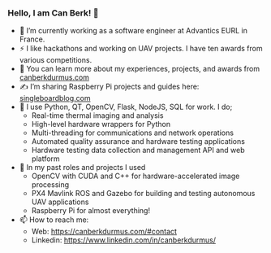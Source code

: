 ### Hello, I am Can Berk! 👋

* 👔 I’m currently working as a software engineer at Advantics EURL in France.
* ⚡ I like hackathons and working on UAV projects. I have ten awards from various competitions.
* 🧐 You can learn more about my experiences, projects, and awards from  [canberkdurmus.com](https://www.canberkdurmus.com)
* ✍️ I’m sharing Raspberry Pi projects and guides here: [singleboardblog.com](https://www.singleboardblog.com)
* 🔭 I use Python, QT, OpenCV, Flask, NodeJS, SQL for work. I do;
    * Real-time thermal imaging and analysis
    * High-level hardware wrappers for Python
    * Multi-threading for communications and network operations
    * Automated quality assurance and hardware testing applications
    * Hardware testing data collection and management API and web platform
* 🔑 In my past roles and projects I used
    * OpenCV with CUDA and C++ for hardware-accelerated image processing
    * PX4 Mavlink ROS and Gazebo for building and testing autonomous UAV applications
    * Raspberry Pi for almost everything!
* 📫 How to reach me:
    * Web: https://canberkdurmus.com/#contact
    * Linkedin: https://www.linkedin.com/in/canberkdurmus/
